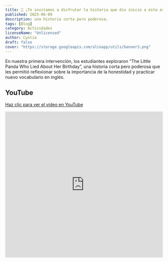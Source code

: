 ```yaml
---
title: 🎥 ¡Te invitamos a disfrutar la historia que dio inicio a esta aventura!
published: 2025-06-09
description: una historia corta pero poderosa.
tags: [Blog]
category: Actividades
licenseName: "Unlicensed"
author: Cyntia
draft: false
cover: "https://storage.googleapis.com/alcoapp/utils/banner3.png"
---
```

En nuestra primera intervención, los estudiantes exploraron “The Little Panda Who Lied About Her Birthday”, una historia corta pero poderosa que les permitió reflexionar sobre la importancia de la honestidad y practicar nuevo vocabulario en inglés.

## YouTube
[Haz clic para ver el video en YouTube](https://www.youtube.com/watch?v=ItSaCWeyyzI)
<iframe width="100%" height="468" src="https://www.youtube.com/embed/ItSaCWeyyzI?si=gvP4fQN73bogHINC" title="YouTube video player" frameborder="0" allow="accelerometer; autoplay; clipboard-write; encrypted-media; gyroscope; picture-in-picture; web-share" referrerpolicy="strict-origin-when-cross-origin" allowfullscreen></iframe>
